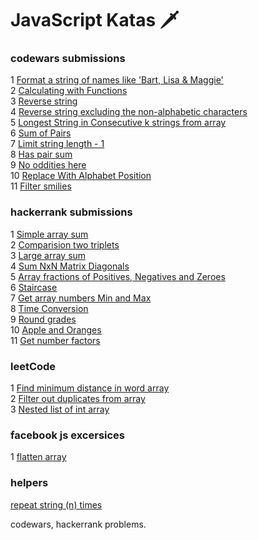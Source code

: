 # JavaScript Katas 🗡 

### codewars submissions
1 [Format a string of names like 'Bart, Lisa & Maggie'](scripts/kata1.js)  
2 [Calculating with Functions](scripts/kata2.js)  
3 [Reverse string](scripts/kata3.js)  
4 [Reverse string excluding the non-alphabetic characters](scripts/kata4.js)  
5 [Longest String in Consecutive k strings from array ](scripts/kata5.js)   
6 [Sum of Pairs](scripts/kata6.js)  
7 [Limit string length - 1](scripts/kata7.js)   
8 [Has pair sum](scripts/kata8.js)   
9 [No oddities here](scripts/kata9.js)  
10 [Replace With Alphabet Position](scripts/kata10.js)  
11 [Filter smilies](scripts/kata11.js)



### hackerrank submissions 
1 [Simple array sum](scripts/hackerrank1.js)  
2 [Comparision two triplets](scripts/hackerrank2.js)  
3 [Large array sum](scripts/hackerrank3.js)   
4 [Sum NxN Matrix Diagonals](scripts/hackerank4.js)  
5 [Array fractions of Positives, Negatives and Zeroes](scripts/hackerrank5.js)  
6 [Staircase](scripts/hackerrank6.js)  
7 [Get array numbers Min and Max](scripts/hackerrank7.js)  
8 [Time Conversion](scripts/hackerrank8.js)  
9 [Round grades](scripts/hackerrank9.js)  
10 [Apple and Oranges](scripts/hackerrank10.js)  
11 [Get number factors](scripts/hackerrank11.js)

### leetCode 
1 [Find minimum distance in word array](scripts/leetCode1.js)  
2 [Filter out duplicates from array](scripts/leetCode2.js)  
3 [Nested list of int array ](scripts/leetCode3.js)

### facebook js excersices
1 [flatten array](scripts/facebook1.js)  

### helpers 
[repeat string (n) times](scripts/helper1.js)  

codewars, hackerrank problems.
